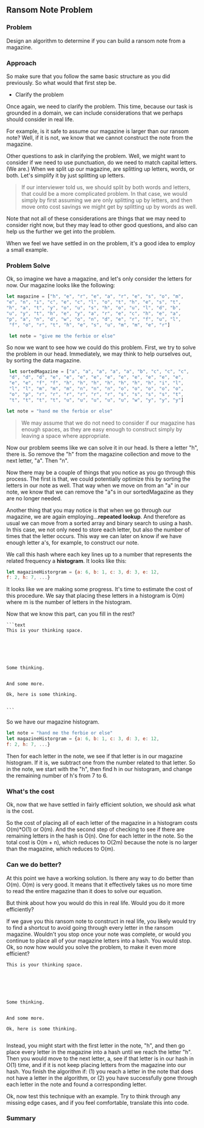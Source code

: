 ## Ransom Note Problem

### Problem

Design an algorithm to determine if you can build a ransom note from a magazine.

### Approach

So make sure that you follow the same basic structure as you did previously.  So what would that first step be.

* Clarify the problem

Once again, we need to clarify the problem.  This time, because our task is grounded in a domain, we can include considerations that we perhaps should consider in real life.  

For example, is it safe to assume our magazine is larger than our ransom note?  Well, if it is not, we know that we cannot construct the note from the magazine.

Other questions to ask in clarifying the problem.  Well, we might want to consider if we need to use punctuation, do we need to match capital letters.  (We are.)  When we split up our magazine, are splitting up letters, words, or both.  Let's simplify it by just splitting up letters.  

> If our interviewer told us, we should split by both words and letters, that could be a more complicated problem.  In that case, we would simply by first assuming we are only splitting up by letters, and then move onto cost savings we might get by splitting up by words as well.

Note that not all of these considerations are things that we may need to consider right now, but they may lead to other good questions, and also can help us the further we get into the problem.  

When we feel we have settled in on the problem, it's a good idea to employ a small example.

### Problem Solve

Ok, so imagine we have a magazine, and let's only consider the letters for now.  Our magazine looks like the following:

```javascript
let magazine = ["h", "e", "r", "e", "a", "r", "e", "s", "o", "m",
"e", "n", "i", "c", "e", "c", "l", "o", "t", "h", "e", "s", "t",
"h", "a", "t", "y", "o", "u", "s", "h", "o", "u", "l", "d", "b",
"u", "y", "t", "h", "e", "y", "a", "r", "e", "c", "h", "e", "a",
"p", "a", "n", "d", "w", "o", "n", "d", "e", "r", "f", "u", "l",
 "f", "o", "r", "t", "h", "e", "s", "u", "m", "m", "e", "r"]

 let note = "give me the ferbie or else"
```

So now we want to see how we could do this problem.  First, we try to solve the problem in our head.  Immediately, we may think to help ourselves out, by sorting the data magazine.  

```javascript
 let sortedMagazine = ["a", "a", "a", "a", "a", "b", "c", "c", "c",
 "d", "d", "d", "e", "e", "e", "e", "e", "e", "e", "e", "e", "e",
 "e", "e", "f", "f", "h", "h", "h", "h", "h", "h", "h", "i", "l",
 "l", "l", "m", "m", "m", "n", "n", "n", "o", "o", "o", "o", "o",
 "o", "p", "r", "r", "r", "r", "r", "r", "s", "s", "s", "s", "t",
 "t", "t", "t", "t", "u", "u", "u", "u", "u", "w", "y", "y", "y"]

let note = "hand me the ferbie or else"

```

> We may assume that we do not need to consider if our magazine has enough spaces, as they are easy enough to construct simply by leaving a space where appropriate.

Now our problem seems like we can solve it in our head.  Is there a letter "h", there is.  So remove the "h" from the magazine collection and move to the next letter, "a".  Then "n".  

Now there may be a couple of things that you notice as you go through this process.  The first is that, we could potentially optimize this by sorting the letters in our note as well.  That way when we move on from an "a" in our note, we know that we can remove the "a"s in our sortedMagazine as they are no longer needed.  

Another thing that you may notice is that when we go through our magazine, we are again employing...**repeated lookup**.  And therefore as usual we can move from a sorted array and binary search to using a hash.  In this case, we not only need to store each letter, but also the number of times that the letter occurs.  This way we can later on know if we have enough letter a's, for example, to construct our note.

We call this hash where each key lines up to a number that represents the related frequency a **histogram**.  It looks like this:

```javascript
let magazineHistorgram = {a: 6, b: 1, c: 3, d: 3, e: 12,
f: 2, h: 7, ...}
```

It looks like we are making some progress.  It's time to estimate the cost of this procedure.  We say that placing these letters in a histogram is O(m) where m is the number of letters in the histogram.

Now that we know this part, can you fill in the rest?

	```text
	This is your thinking space.






	Some thinking.


	And some more.

	Ok, here is some thinking.


	```

So we have our magazine histogram.  

```javascript
let note = "hand me the ferbie or else"
let magazineHistorgram = {a: 6, b: 1, c: 3, d: 3, e: 12,
f: 2, h: 7, ...}
```

Then for each letter in the note, we see if that letter is in our magazine histogram.  If it is, we subtract one from the number related to that letter.  So in the note, we start with the "h", then find h in our histogram, and change the remaining number of h's from 7 to 6.

### What's the cost

Ok, now that we have settled in fairly efficient solution, we should ask what is the cost.  

So the cost of placing all of each letter of the magazine in a histogram costs O(m)*O(1) or O(m).  And the second step of checking to see if there are remaining letters in the hash is O(n).  One for each letter in the note.  So the total cost is O(m + n), which reduces to O(2m) because the note is no larger than the magazine, which reduces to O(m).  

### Can we do better?

At this point we have a working solution.  Is there any way to do better than O(m).  O(m) is very good.  It means that it effectively takes us no more time to read the entire magazine than it does to solve our equation.  

But think about how you would do this in real life.  Would you do it more efficiently?

If we gave you this ransom note to construct in real life, you likely would try to find a shortcut to avoid going through every letter in the ransom magazine.  Wouldn't you stop once your note was complete, or would you continue to place all of your magazine letters into a hash.  You would stop.  Ok, so now how would you solve the problem, to make it even more efficient?


```text
This is your thinking space.






Some thinking.


And some more.

Ok, here is some thinking.


```

Instead, you might start with the first letter in the note, "h", and then go place every letter in the magazine into a hash until we reach the letter "h".  Then you would move to the next letter, a, see if that letter is in our hash in O(1) time, and if it is not keep placing letters from the magazine into our hash.  You finish the algorithm if: (1) you reach a letter in the note that does not have a letter in the algorithm, or (2) you have successfully gone through each letter in the note and found a corresponding letter.

Ok, now test this technique with an example.  Try to think through any missing edge cases, and if you feel comfortable, translate this into code.

### Summary
